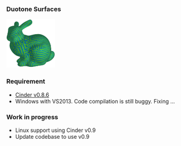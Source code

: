 ### Duotone Surfaces

<a href="https://vimeo.com/64584416"><img src="https://github.com/9prady9/duotone/blob/master/resources/preview.jpeg" alt="Duotone Surface on Bunny Model" width="128"/></a>

### Requirement

* [Cinder v0.8.6](https://libcinder.org/download)
* Windows with VS2013. Code compilation is still buggy. Fixing ...

### Work in progress

* Linux support using Cinder v0.9
* Update codebase to use v0.9
